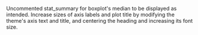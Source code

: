 Uncommented stat_summary for boxplot's median to be displayed as intended.
Increase sizes of axis labels and plot title by modifying the theme's axis text and title, and centering the heading and increasing its font size.
